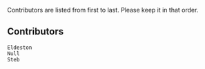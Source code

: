    Contributors are listed from first to last. Please keep it in that order.

## Contributors
    Eldeston
    Null
    Steb